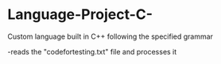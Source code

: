 # Language-Project-C-
Custom language built in C++ following the specified grammar

-reads the "codefortesting.txt" file and processes it
